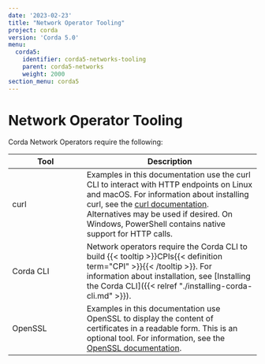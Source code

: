```yaml
---
date: '2023-02-23'
title: "Network Operator Tooling"
project: corda
version: 'Corda 5.0'
menu:
  corda5:
    identifier: corda5-networks-tooling
    parent: corda5-networks
    weight: 2000
section_menu: corda5
---
```

<style>
table th:first-of-type {
    width: 30%;
}
table th:nth-of-type(2) {
    width: 70%;
}

</style>

# Network Operator Tooling
Corda Network Operators require the following:

| Tool                                            | Description                                                                                                                                                                                                                                                                                                |
| ----------------------------------------------- | ---------------------------------------------------------------------------------------------------------------------------------------------------------------------------------------------------------------------------------------------------------------------------------------------------------- |
| curl | Examples in this documentation use the curl CLI to interact with HTTP endpoints on Linux and macOS. For information about installing curl, see the [curl documentation](https://curl.se/). Alternatives may be used if desired. On Windows, PowerShell contains native support for HTTP calls.                                            |
| Corda CLI                                       | Network operators require the Corda CLI to build {{< tooltip >}}CPIs{{< definition term="CPI" >}}{{< /tooltip >}}. For information about installation, see [Installing the Corda CLI]({{< relref "./installing-corda-cli.md" >}}).                                             |
| OpenSSL                                         | Examples in this documentation use OpenSSL to display the content of certificates in a readable form. This is an optional tool. For information, see the [OpenSSL documentation](https://www.openssl.org/docs/). |
